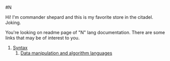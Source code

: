 #N

Hi! I'm commander shepard and this is my favorite store in the citadel. Joking.

You're looking on readme page of "N" lang documentation.
There are some links that may be of interest to you.

1. [Syntax](doc/syntax.md)
    1. [Data manipulation and algorithm languages](doc/syntax.md#data-manipulation-and-algorithm-languages)
    

